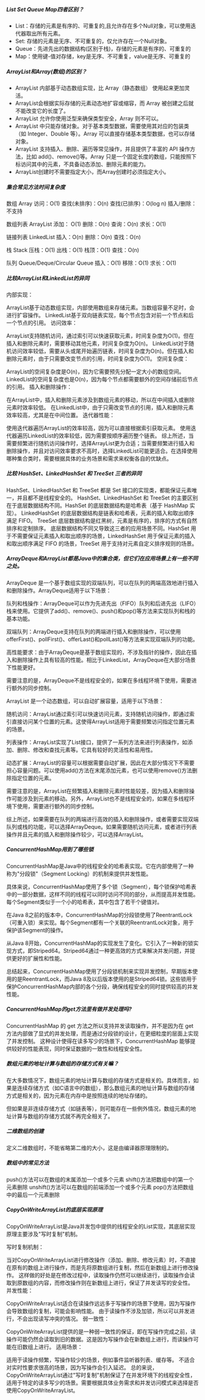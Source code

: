 #####  List Set Queue Map四者区别？
* List：存储的元素是有序的、可重复的,且允许存在多个Null对象，可以使用迭代器取出所有元素。
* Set: 存储的元素是无序、不可重复的，仅允许存在一个Null对象。
* Queue：先进先出的数据结构(区别于栈)，存储的元素是有序的、可重复的
* Map：使用键-值对存储，key是无序、不可重复，value是无序、可重复的


#####  ArrayList和Array(数组)的区别？
 * ArrayList 内部基于动态数组实现，比 Array（静态数组） 使用起来更加灵活。
 * ArrayList会根据实际存储的元素动态地扩容或缩容，而 Array 被创建之后就不能改变它的长度了。
 * ArrayList 允许你使用泛型来确保类型安全，Array 则不可以。
 * ArrayList 中只能存储对象。对于基本类型数据，需要使用其对应的包装类（如 Integer、Double 等）。Array 可以直接存储基本类型数据，也可以存储对象。
 * ArrayList 支持插入、删除、遍历等常见操作，并且提供了丰富的 API 操作方法，比如 add()、remove()等。Array 只是一个固定长度的数组，只能按照下标访问其中的元素，不具备动态添加、删除元素的能力。
 * ArrayList创建时不需要指定大小，而Array创建时必须指定大小。
 
 
 #####  集合常见方法时间复杂度
 数组 Array
 访问：O(1)
 查找(未排序)：O(n)
 查找(已排序)：O(log n)
 插入/删除：不支持
 
 数组列表 ArrayList
 添加： O(1)
 删除：O(n)
 查询：O(n)
 求长：O(1)
 
 链接列表 LinkedList
 插入：O(n)
 删除：O(n)
 查找：O(n)
 
 
栈 Stack
压栈：O(1)
出栈：O(1)
栈顶：O(1)
查找：O(n)

队列 Queue/Deque/Circular Queue
插入：O(1)
移除：O(1)
求长：O(1)

##### 比较ArrayList和LinkedList的异同

内部实现：

ArrayList基于动态数组实现，内部使用数组来存储元素。当数组容量不足时，会进行扩容操作。
LinkedList基于双向链表实现，每个节点包含对前一个节点和后一个节点的引用。
访问效率：

ArrayList支持随机访问，通过索引可以快速获取元素，时间复杂度为O(1)。但在插入和删除元素时，需要移动其他元素，时间复杂度为O(n)。
LinkedList对于随机访问效率较低，需要从头或尾开始遍历链表，时间复杂度为O(n)。但在插入和删除元素时，由于只需要改变节点的引用，时间复杂度为O(1)。
空间复杂度：

ArrayList的空间复杂度是O(n)，因为它需要预先分配一定大小的数组空间。
LinkedList的空间复杂度也是O(n)，因为每个节点都需要额外的空间存储前后节点的引用。
插入和删除操作：

在ArrayList中，插入和删除元素涉及到数组元素的移动，所以在中间插入或删除元素时效率较低。
在LinkedList中，由于只需改变节点的引用，插入和删除元素效率较高，尤其是在中间位置。
迭代器性能：

使用迭代器遍历ArrayList的效率较高，因为可以直接根据索引获取元素。
使用迭代器遍历LinkedList的效率较低，因为需要按顺序遍历整个链表。
综上所述，当需要频繁进行随机访问操作时，选择ArrayList更为合适；当需要频繁进行插入和删除操作，并且对访问效率要求不高时，选择LinkedList可能更适合。在选择使用哪种集合类时，需要根据具体的业务场景和需求来权衡各自的优缺点。


#####  比较 HashSet、LinkedHashSet 和 TreeSet 三者的异同
  
  HashSet、LinkedHashSet 和 TreeSet 都是 Set 接口的实现类，都能保证元素唯一，并且都不是线程安全的。
  HashSet、LinkedHashSet 和 TreeSet 的主要区别在于底层数据结构不同。HashSet 的底层数据结构是哈希表（基于 HashMap 实现）。
  LinkedHashSet 的底层数据结构是链表和哈希表，元素的插入和取出顺序满足 FIFO。
  TreeSet 底层数据结构是红黑树，元素是有序的，排序的方式有自然排序和定制排序。
  底层数据结构不同又导致这三者的应用场景不同。HashSet 用于不需要保证元素插入和取出顺序的场景，LinkedHashSet 用于保证元素的插入和取出顺序满足 FIFO 的场景，TreeSet 用于支持对元素自定义排序规则的场景。


##### ArrayDeque和ArrayList都是Java中的集合类，但它们在应用场景上有一些不同之处。

ArrayDeque 是一个基于数组实现的双端队列，可以在队列的两端高效地进行插入和删除操作。ArrayDeque适用于以下场景：

队列和栈操作：ArrayDeque可以作为先进先出（FIFO）队列和后进先出（LIFO）栈来使用。它提供了add()、remove()、push()和pop()等方法来实现队列和栈的基本功能。

双端队列：ArrayDeque支持在队列的两端进行插入和删除操作，可以使用offerFirst()、pollFirst()、offerLast()和pollLast()等方法来实现双端队列的功能。

高性能要求：由于ArrayDeque是基于数组实现的，不涉及指针的操作，因此在插入和删除操作上具有较高的性能。相比于LinkedList，ArrayDeque在大部分场景下性能更好。

需要注意的是，ArrayDeque不是线程安全的，如果在多线程环境下使用，需要进行额外的同步控制。

ArrayList 是一个动态数组，可以自动扩展容量，适用于以下场景：

随机访问：ArrayList通过索引可以快速访问元素，支持随机访问操作，即通过索引直接访问某个位置的元素。这使得ArrayList适用于需要频繁访问指定位置元素的场景。

列表操作：ArrayList实现了List接口，提供了一系列方法来进行列表操作，如添加、删除、修改和查找元素等。它具有较好的灵活性和易用性。

动态扩展：ArrayList的容量可以根据需要自动扩展，因此在大部分情况下不需要担心容量问题。可以使用add()方法在末尾添加元素，也可以使用remove()方法删除指定位置的元素。

需要注意的是，ArrayList在频繁插入和删除元素时性能较差，因为插入和删除操作可能涉及到元素的移动。另外，ArrayList也不是线程安全的，如果在多线程环境下使用，需要进行额外的同步控制。

综上所述，如果需要在队列的两端进行高效的插入和删除操作，或者需要实现双端队列或栈的功能，可以选择ArrayDeque。如果需要随机访问元素，或者进行列表操作并且元素的插入和删除操作较少，可以选择ArrayList。

##### ConcurrentHashMap用到了哪些锁

ConcurrentHashMap是Java中的线程安全的哈希表实现。它在内部使用了一种称为"分段锁"（Segment Locking）的机制来提供并发性能。

具体来说，ConcurrentHashMap使用了多个锁（Segment），每个锁保护哈希表中的一部分数据，这样不同的线程可以同时访问不同的部分，从而提高并发性能。每个Segment类似于一个小的哈希表，其中包含了若干个键值对。

在Java 8之前的版本中，ConcurrentHashMap的分段锁使用了ReentrantLock（可重入锁）来实现。每个Segment都有一个关联的ReentrantLock对象，用于保护该Segment的操作。

从Java 8开始，ConcurrentHashMap的实现发生了变化。它引入了一种新的锁实现方式，即Striped64。Striped64通过一种更高效的方式来解决并发问题，并提供更好的扩展性和性能。

总结起来，ConcurrentHashMap使用了分段锁机制来实现并发控制，早期版本使用的是ReentrantLock，而Java 8及以后版本使用的是Striped64锁。这些锁用于保护ConcurrentHashMap内部的各个分段，确保线程安全的同时提供较高的并发性能。


##### ConcurrentHashMap的get方法里有做并发处理吗?

ConcurrentHashMap 的 get 方法之所以支持并发读取操作，并不是因为在 get 方法内部做了显式的并发处理，而是通过分段锁的设计，在更细粒度的层面上实现了并发控制。
这种设计使得在读多写少的场景下，ConcurrentHashMap 能够提供较好的性能表现，同时保证数据的一致性和线程安全性。


##### 数组元素的地址计算与数组的存储方式有关嘛？

在大多数情况下，数组元素的地址计算与数组的存储方式是相关的。具体而言，如果是连续存储方式（如C语言中的数组），那么数组元素的地址计算与数组的存储方式是相关的，因为元素在内存中是按照连续的地址存储的。

但如果是非连续存储方式（如链表等），则可能存在一些例外情况，数组元素的地址计算与数组的存储方式就不再完全相关了。


##### 二维数组的创建

定义二维数组时，不能省略第二维的大小，这是由编译器原理限制的。

##### 数组中的常见方法

push()方法可以在数组的末属添加一个或多个元素
shift()方法把数组中的第一个元素删除
unshift()方法可以在数组的前端添加一个或多个元素
pop()方法把数组中的最后一个元素删除


##### CopyOnWriteArrayList的底层实现原理

CopyOnWriteArrayList是Java并发包中提供的线程安全的List实现，其底层实现原理主要涉及"写时复制"机制。

写时复制机制：

当对CopyOnWriteArrayList进行修改操作（添加、删除、修改元素）时，不直接在原有的数组上进行操作，而是先将原数组进行复制，然后在新数组上进行修改操作。
这样做的好处是在修改过程中，读取操作仍然可以继续进行，读取操作会读取到原数组的内容，而修改操作则在新数组上进行，保证了并发读写的安全性。
并发性能：

CopyOnWriteArrayList适合在读操作远远多于写操作的场景下使用，因为写操作会导致数组的复制，可能会影响性能。
由于读操作不涉及加锁，所以可以并发进行，不会出现读写冲突的情况。
弱一致性：

CopyOnWriteArrayList提供的是一种弱一致性的保证，即在写操作完成之前，读操作可能仍然会读取到旧的数据。这是因为写操作会在新数组上进行，而读操作可能在旧数组上进行。
适用场景：

适用于读操作频繁，写操作较少的场景，例如事件监听器列表、缓存等。
不适合对实时性要求很高的场景，因为写操作会引入延迟。
总的来说，CopyOnWriteArrayList通过"写时复制"机制保证了在并发环境下的线程安全性，适用于特定的读多写少的场景。需要根据具体业务需求和并发访问模式来选择是否使用CopyOnWriteArrayList。
